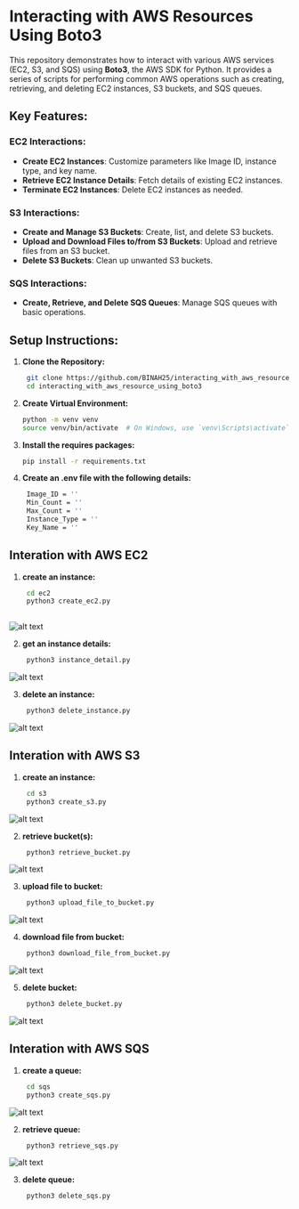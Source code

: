 # Interacting with AWS Resources Using Boto3

This repository demonstrates how to interact with various AWS services (EC2, S3, and SQS) using **Boto3**, the AWS SDK for Python. It provides a series of scripts for performing common AWS operations such as creating, retrieving, and deleting EC2 instances, S3 buckets, and SQS queues.

## Key Features:

### EC2 Interactions:
- **Create EC2 Instances**: Customize parameters like Image ID, instance type, and key name.
- **Retrieve EC2 Instance Details**: Fetch details of existing EC2 instances.
- **Terminate EC2 Instances**: Delete EC2 instances as needed.

### S3 Interactions:
- **Create and Manage S3 Buckets**: Create, list, and delete S3 buckets.
- **Upload and Download Files to/from S3 Buckets**: Upload and retrieve files from an S3 bucket.
- **Delete S3 Buckets**: Clean up unwanted S3 buckets.

### SQS Interactions:
- **Create, Retrieve, and Delete SQS Queues**: Manage SQS queues with basic operations.

## Setup Instructions:

1. **Clone the Repository:**
   ```bash
    git clone https://github.com/BINAH25/interacting_with_aws_resource_using_boto3.git
    cd interacting_with_aws_resource_using_boto3

2. **Create Virtual Environment:**
   ```bash
   python -m venv venv
   source venv/bin/activate  # On Windows, use `venv\Scripts\activate`

3. **Install the requires packages:**
   ```bash
   pip install -r requirements.txt


4. **Create an .env file with the following details:**
   ```bash
    Image_ID = ''
    Min_Count = ''
    Max_Count = ''
    Instance_Type = ''         
    Key_Name = ''       

## Interation with AWS EC2

1. **create an instance:**
   ```bash
    cd ec2
    python3 create_ec2.py
    
![alt text](image.png)

2. **get an instance details:**
   ```bash
    python3 instance_detail.py

![alt text](image-1.png)

3. **delete an instance:**
   ```bash
    python3 delete_instance.py

![alt text](image-2.png)

## Interation with AWS S3

1. **create an instance:**
   ```bash
    cd s3
    python3 create_s3.py

![alt text](image-3.png)

2. **retrieve bucket(s):**
   ```bash
    python3 retrieve_bucket.py

![alt text](image-4.png)

3. **upload file to bucket:**
   ```bash
    python3 upload_file_to_bucket.py

![alt text](image-5.png)

4. **download file from bucket:**
   ```bash
    python3 download_file_from_bucket.py

![alt text](image-6.png)

5. **delete bucket:**
   ```bash
    python3 delete_bucket.py

![alt text](image-7.png)

## Interation with AWS SQS

1. **create a queue:**
   ```bash
    cd sqs
    python3 create_sqs.py

![alt text](image-8.png)

2. **retrieve queue:**
   ```bash
    python3 retrieve_sqs.py

![alt text](image-9.png)

3. **delete queue:**
   ```bash
    python3 delete_sqs.py

